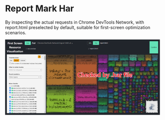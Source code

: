 # Report Mark Har

By inspecting the actual requests in Chrome DevTools Network, with report.html preselected by default, suitable for first-screen optimization scenarios.

![m](./docs/m.png)